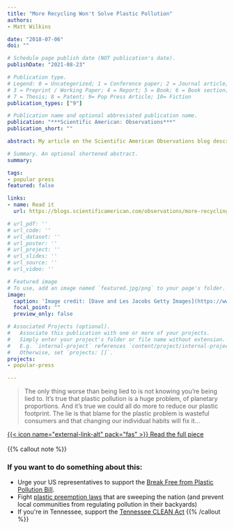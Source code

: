 ```yaml
---
title: "More Recycling Won't Solve Plastic Pollution"
authors:
- Matt Wilkins

date: "2018-07-06"
doi: ""

# Schedule page publish date (NOT publication's date).
publishDate: "2021-08-23"

# Publication type.
# Legend: 0 = Uncategorized; 1 = Conference paper; 2 = Journal article;
# 3 = Preprint / Working Paper; 4 = Report; 5 = Book; 6 = Book section;
# 7 = Thesis; 8 = Patent; 9= Pop Press Article; 10= Fiction
publication_types: ["9"]

# Publication name and optional abbreviated publication name.
publication: "***Scientific American: Observations***"
publication_short: ""

abstract: My article on the Scientific American Observations blog describing the scale of our plastic problem and how industrial lobbying and misdirection has led the US public to misplace sustainability efforts on recycling over plastic reduction and reuse.

# Summary. An optional shortened abstract.
summary:

tags:
- popular press
featured: false

links:
- name: Read it
  url: https://blogs.scientificamerican.com/observations/more-recycling-wont-solve-plastic-pollution/

# url_pdf: ''
# url_code: ''
# url_dataset: ''
# url_poster: ''
# url_project: ''
# url_slides: ''
# url_source: ''
# url_video: ''

# Featured image
# To use, add an image named `featured.jpg/png` to your page's folder.
image:
  caption: 'Image credit: [Dave and Les Jacobs Getty Images](https://www.gettyimages.com/license/565878653)'
  focal_point: ""
  preview_only: false

# Associated Projects (optional).
#   Associate this publication with one or more of your projects.
#   Simply enter your project's folder or file name without extension.
#   E.g. `internal-project` references `content/project/internal-project/index.md`.
#   Otherwise, set `projects: []`.
projects:
- popular-press

---
```

> The only thing worse than being lied to is not knowing you’re being lied to. It’s true that plastic pollution is a huge problem, of planetary proportions. And it’s true we could all do more to reduce our plastic footprint. The lie is that blame for the plastic problem is wasteful consumers and that changing our individual habits will fix it...


[{{< icon name="external-link-alt" pack="fas" >}} Read the full piece](https://blogs.scientificamerican.com/observations/more-recycling-wont-solve-plastic-pollution/)  
<br/>
{{% callout note %}}
### If you want to do something about this:
- Urge your US representatives to support the [Break Free from Plastic Pollution Bill](https://www.breakfreefromplastic.org/pollution-act/).
- Fight [plastic preemption laws](https://www.plasticbaglaws.org/preemption) that are sweeping the nation (and prevent local communities from regulating pollution in their backyards)
- If you're in Tennessee, support the [Tennessee CLEAN Act](https://tennesseecleanact.org/)
{{% /callout %}}
